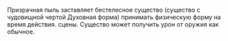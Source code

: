 Призрачная пыль заставляет бестелесное существо (существо с чудовищной чертой Духовная форма) принимать физическую форму на время действия.
сцены. Существо может получить урон от
оружия как обычное.